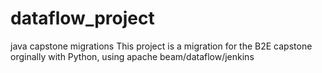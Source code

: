 # dataflow_project
java capstone migrations
This project is a migration for the B2E capstone orginally with Python, using apache beam/dataflow/jenkins
